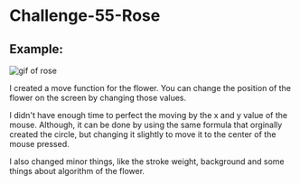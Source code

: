 # Challenge-55-Rose

## Example:
![gif of rose](https://i.gyazo.com/a15b5d1d3ce3581eb21525f20b6d406a.gif)

I created a move function for the flower. You can change the position of the flower on the screen by changing those values.

I didn't have enough time to perfect the moving by the x and y value of the mouse. Although, it can be done by using the same formula that orginally created the circle, but changing it slightly to move it to the center of the mouse pressed.

I also changed minor things, like the stroke weight, background and some things about algorithm of the flower.
